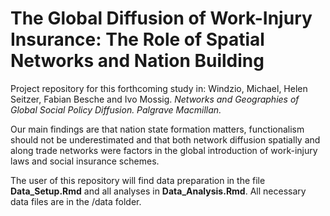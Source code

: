 # The Global Diffusion of Work-Injury Insurance: The Role of Spatial Networks and Nation Building

Project repository for this forthcoming study in: Windzio, Michael, Helen Seitzer, Fabian Besche and Ivo Mossig. *Networks and Geographies of Global Social Policy Diffusion. Palgrave Macmillan.*

Our main findings are that nation state formation matters, functionalism should not be underestimated and that both network diffusion spatially and along trade networks were factors in the global introduction of work-injury laws and social insurance schemes. 

The user of this repository will find data preparation in the file **Data_Setup.Rmd** and all analyses in **Data_Analysis.Rmd**. All necessary data files are in the /data folder. 

